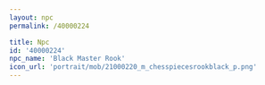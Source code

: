 ```yaml
---
layout: npc
permalink: /40000224

title: Npc
id: '40000224'
npc_name: 'Black Master Rook'
icon_url: 'portrait/mob/21000220_m_chesspiecesrookblack_p.png'
---
```

